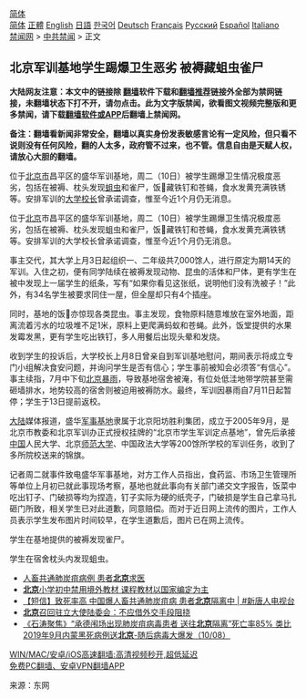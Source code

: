  <!-- 面包屑导航 --> <div class="breadcrumb"><!-- GTranslate: https://gtranslate.io/ -->  <div class="switcher notranslate">  <div class="selected">  <a href="#" onclick="return false;"> 简体</a>  </div>  <div class="option">  <a href="https://www.bannedbook.org" onclick="doGTranslate('zh-CN|zh-CN');jQuery('div.switcher div.selected a').html(jQuery(this).html());return false;" title="简体中文" class="nturl selected"> 简体</a>  <a href="https://www.bannedbook.org/zh-tw/" onclick="doGTranslate('zh-CN|zh-TW');jQuery('div.switcher div.selected a').html(jQuery(this).html());return false;" title="繁體中文" class="nturl"> 正體</a>  <a href="https://www.bannedbook.org/en/" onclick="doGTranslate('zh-CN|en');jQuery('div.switcher div.selected a').html(jQuery(this).html());return false;" title="English" class="nturl"> English</a>  <a href="https://www.bannedbook.org/ja/" onclick="doGTranslate('zh-CN|ja');jQuery('div.switcher div.selected a').html(jQuery(this).html());return false;" title="日本語" class="nturl"> 日語</a>  <a href="https://www.bannedbook.org/ko/" onclick="doGTranslate('zh-CN|ko');jQuery('div.switcher div.selected a').html(jQuery(this).html());return false;" title="한국어" class="nturl"> 한국어</a>  <a href="https://www.bannedbook.org/de/" onclick="doGTranslate('zh-CN|de');jQuery('div.switcher div.selected a').html(jQuery(this).html());return false;" title="Deutsch" class="nturl"> Deutsch</a>  <a href="https://www.bannedbook.org/fr/" onclick="doGTranslate('zh-CN|fr');jQuery('div.switcher div.selected a').html(jQuery(this).html());return false;" title="Français" class="nturl"> Français</a>  <a href="https://www.bannedbook.org/ru/" onclick="doGTranslate('zh-CN|ru');jQuery('div.switcher div.selected a').html(jQuery(this).html());return false;" title="Русский" class="nturl"> Русский</a>  <a href="https://www.bannedbook.org/es/" onclick="doGTranslate('zh-CN|es');jQuery('div.switcher div.selected a').html(jQuery(this).html());return false;" title="Español" class="nturl"> Español</a>  <a href="https://www.bannedbook.org/it/" onclick="doGTranslate('zh-CN|it');jQuery('div.switcher div.selected a').html(jQuery(this).html());return false;" title="Italiano" class="nturl"> Italiano</a>  </div>  </div>      <div class='breadcrumb-sub'><!-- Breadcrumb NavXT 6.3.0 --> <a href="https://www.bannedbook.org/" class="home">禁闻网</a> &gt; <a href="https://www.bannedbook.org/bnews/cbnews/" class="category">中共禁闻</a> &gt; 正文</div></div><h2>北京军训基地学生踢爆卫生恶劣 被褥藏蛆虫雀尸</h2> <p class="notice"><b>大陆网友注意：本文中的链接除 <a href="https://github.com/bannedbook/fanqiang" >翻墙</a>软件下载和<a href="https://github.com/killgcd/justmysocks/blob/master/README.md">翻墙推荐</a>链接外全部为禁网链接，未翻墙状态下打不开，请勿点击。此为文字版禁闻，欲看图文视频完整版和更多禁闻，请下载<a href="https://github.com/bannedbook/fanqiang">翻墙软件或APP</a>后翻墙上禁闻网。</p><p>备注：翻墙看新闻非常安全，翻墙以真实身份发表敏感言论有一定风险，但只看不说则没有任何风险，翻的人太多，政府管不过来，也不管。信息自由是天赋人权，请放心大胆的翻墙。</b></p>  <div class="entry"> <p id="summary">位于<a href="https://www.bannedbook.org/bnews/tag/%E5%8C%97%E4%BA%AC%E5%B8%82/" class="st_tag internal_tag" rel="tag" title="标签 北京市 下的日志">北京市</a>昌平区的盛华军训基地，周二（10日）被学生踢爆卫生情况极度恶劣，包括在被褥、枕头发现<a href="https://www.bannedbook.org/bnews/tag/%e8%9b%86%e8%99%ab/" class="st_tag internal_tag" rel="tag" title="标签 蛆虫 下的日志">蛆虫</a>和雀尸，饭𩠌藏铁钉和苍蝇，食水发黄充满铁锈等。安排军训的<a href="https://www.bannedbook.org/bnews/tag/%E5%A4%A7%E5%AD%A6%E6%A0%A1%E9%95%BF/" class="st_tag internal_tag" rel="tag" title="标签 大学校长 下的日志">大学校长</a>曾承诺调查，惟至今近1个月仍无消息。</p> <p id="conimg">位于<a href="https://www.bannedbook.org/bnews/tag/%e5%8c%97%e4%ba%ac/" class="st_tag internal_tag" rel="tag" title="标签 北京 下的日志">北京</a>市昌平区的盛华军训基地，周二（10日）被学生踢爆卫生情况极度恶劣，包括在被褥、枕头发现蛆虫和雀尸，饭𩠌藏铁钉和苍蝇，食水发黄充满铁锈等。安排军训的大学校长曾承诺调查，惟至今近1个月仍无消息。</p>  <p>事主交代，其大学上月3日起组织一、二年级共7,000馀人，进行原定为期14天的军训。入住之初，便有同学陆续在被褥发现动物、昆虫的活体和尸体，更有学生在被中发现上一届学生的纸条，写有“如果你看见这张纸，说明他们没有洗被子！”此外，有34名学生被要求同住一屋，但全屋却只有4个插座。</p> <p>同时，基地的饭𩠌亦惊现各类昆虫。事主发现，食物原料随意堆放在室外地面，距离流着污水的垃圾堆不足1米，原料上更爬满蚂蚁和苍蝇。此外，饭堂提供的水果发霉发黑，更有学生吃出铁钉，多人用餐后出现头晕和发烧。</p>  <p>收到学生的投诉后，大学校长上月8日曾亲自到军训基地慰问，期间表示将成立专门小组解决食安问题，并询问学生是否有信心；学生事前被知会必须答“有信心”。事主续指，7月中下旬<a href="https://www.bannedbook.org/bnews/tag/%E5%8C%97%E4%BA%AC%E6%9A%B4%E9%9B%A8/" class="st_tag internal_tag" rel="tag" title="标签 北京暴雨 下的日志">北京暴雨</a>，导致基地宿舍被淹，有位处低洼地带学院甚至需砸墙排水，地势较高的宿舍则被迫用被褥防水。最终，军训因暴雨自7月11日起暂停；学生于13日提前返校。</p> <p><span class='wp_keywordlink_affiliate'><a href="https://www.bannedbook.org/" title="大陆" target="_blank">大陆</a></span>媒体报道，盛华<a href="https://www.bannedbook.org/bnews/tag/%E5%86%9B%E4%BA%8B%E5%9F%BA%E5%9C%B0/" class="st_tag internal_tag" rel="tag" title="标签 军事基地 下的日志">军事基地</a>隶属于北京阳坊胜利集团，成立于2005年9月，是北京市教委和北京军训办正式授权挂牌的“北京市学生军训定点基地”，曾先后承接<span class='wp_keywordlink_affiliate'><a href="https://www.bannedbook.org/" title="中国" target="_blank">中国</a></span>人民大学、北京<a href="https://www.bannedbook.org/bnews/tag/%E5%B8%88%E8%8C%83%E5%A4%A7%E5%AD%A6/" class="st_tag internal_tag" rel="tag" title="标签 师范大学 下的日志">师范大学</a>、中国政法大学等200馀所学校的军训任务，收到了多所院校送来的锦旗。</p>  <p>记者周二就事件致电盛华军事基地，对方工作人员指出，食药监、市场卫生管理所等单位上月初已就此事现场考察，基地也就此事向有关部门递交文字报告，饭菜中吃出钉子、门破损等均为捏造，钉子实际为硬的纸壳子，门破损是学生自己拿马扎砸门所致，相关学生已对此道歉，同意赔偿。而对于近日网上流传的图片，工作人员表示学生发布图片时间较早，在学生道歉后，图片已在网上流传。</p> <p>学生在基地提供的被褥发现雀尸。</p>  <p>学生在宿舍枕头内发现蛆虫。</p> <ul class='op-related-articles' title='相关阅读'> <li><a href='https://www.bannedbook.org/bnews/headline/20210811/1604041.html' target='_blank'>人畜共通肺炭疽病例 患者<b>北京</b>求医</a></li> <li><a href='https://www.bannedbook.org/bnews/cnnews/20210811/1604040.html' target='_blank'><b>北京</b>小学初中禁用境外教材 课程教材以国家编定为主</a></li> <li><a href='https://www.bannedbook.org/bnews/bannedvideo/20210811/1603987.html' target='_blank'>【短信】致死率高 中国爆人畜共通肺炭疽病 患者<b>北京</b>隔离中 | #新唐人电视台</a></li> <li><a href='https://www.bannedbook.org/bnews/baitai/20210810/1603947.html' target='_blank'><b>北京</b>召回驻立大使陆委会：不应借外交手段阻挠</a></li> <li><a href='https://www.bannedbook.org/bnews/bannedvideo/20210810/1603893.html' target='_blank'>《石涛聚焦》“承德闱场出现肺炭疽病毒患者 送往<b>北京</b>隔离”死亡率85% 类比2019年9月内蒙黑死病例送<b>北京</b>-随后病毒大爆发（10/08）</a></li> </ul> <p class="texttj"> <a href="https://github.com/bannedbook/fanqiang/wiki/V2ray%E6%9C%BA%E5%9C%BA" target="_blank">WIN/MAC/安卓/iOS高速翻墙:高清视频秒开,超低延迟</a><br/> <a href="https://github.com/bannedbook/fanqiang/wiki/%E7%A6%81%E9%97%BB%E7%BD%91%E5%AE%89%E5%8D%93%E7%BF%BB%E5%A2%99%E6%96%B0%E9%97%BBAPP" target="_blank">免费PC翻墙、安卓VPN翻墙APP</a></p><p> 来源：东网 </p><a name='sharetosocial'></a>  <div style="margin-bottom:5px;padding-bottom:5px;clear:both"> <div id="archive-pix-1" class="banner-ads"> <!-- AuctionX Display platform tag START --> <div id="26318x728x90x621x_ADSLOT2" clicktrack="%%CLICK_URL_ESC%%"></div> <!-- AuctionX Display platform tag END --> </div> <div id="archive-pix-2" class="banner-ads"> <!-- AuctionX Display platform tag START --> <div id="26315x300x250x621x_ADSLOT2" clicktrack="%%CLICK_URL_ESC%%"></div> <!-- AuctionX Display platform tag END --> </div> </div>  <div id="archive-pix-1" class="banner-ads"> <!-- AuctionX Display platform tag START --> <div id="26318x728x90x621x_ADSLOT3" clicktrack="%%CLICK_URL_ESC%%"></div> <!-- AuctionX Display platform tag END --> </div> </div><!--END ENTRY--> 